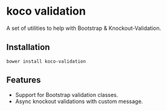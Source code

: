 # koco validation

A set of utilities to help with Bootstrap & Knockout-Validation.

## Installation

    bower install koco-validation

## Features

- Support for Bootstrap validation classes.
- Async knockout validations with custom message.